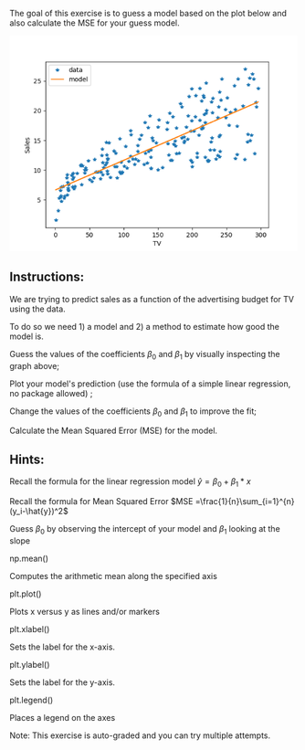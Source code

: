 The goal of this exercise is to guess a model based on the plot below and also calculate the MSE for your guess model.



![img](plot.png)

## **Instructions:**  

We are trying to predict sales as a function of the advertising budget for TV using the data.  

To do so we need 1) a model and 2) a method to estimate how good the model is. 

Guess the values of the  coefficients $\beta_0$ and $\beta_1$ by visually inspecting the graph above;

Plot your model's prediction (use the formula of a simple linear regression, no package allowed) ;

Change the values of the coefficients $\beta_0$ and $\beta_1$ to improve the fit;

Calculate the Mean Squared Error (MSE) for the model.



## **Hints:** 

Recall the formula for the linear regression model $\hat{y}= \beta_0 + \beta_1*x$

Recall the formula for Mean Squared Error $MSE =\frac{1}{n}\sum_{i=1}^{n}(y_i-\hat{y})^2$

Guess $\beta_0$ by observing the intercept of your model and $\beta_1$ looking at the slope



np.mean()

Computes the arithmetic mean along the specified axis



plt.plot()

Plots x versus y as lines and/or markers



plt.xlabel()

Sets the label for the x-axis.



plt.ylabel()

Sets the label for the y-axis.



plt.legend()


Places a legend on the axes



Note: This exercise is auto-graded and you can try multiple attempts. 